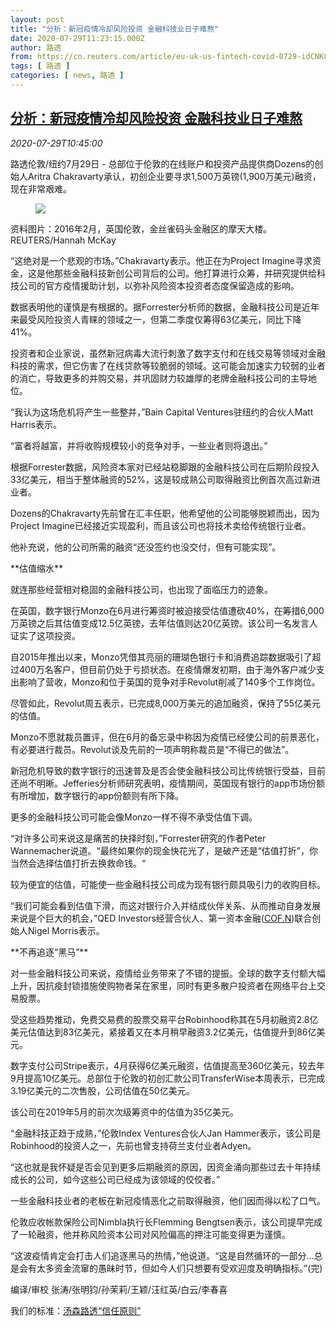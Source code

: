 ```yaml
---
layout: post
title: "分析：新冠疫情冷却风险投资 金融科技业日子难熬"
date: 2020-07-29T11:23:15.000Z
author: 路透
from: https://cn.reuters.com/article/eu-uk-us-fintech-covid-0729-idCNKCS24U1KM
tags: [ 路透 ]
categories: [ news, 路透 ]
---
```

<!--1596021795000-->
[分析：新冠疫情冷却风险投资 金融科技业日子难熬](https://cn.reuters.com/article/eu-uk-us-fintech-covid-0729-idCNKCS24U1KM)
------

<div>
<div><i>2020-07-29T10:45:00</i></div><div class="StandardArticleBody_body"><p>路透伦敦/纽约7月29日 - 总部位于伦敦的在线账户和投资产品提供商Dozens的创始人Aritra Chakravarty承认，初创企业要寻求1,500万英镑(1,900万美元)融资，现在非常艰难。 </p><div class="PrimaryAsset_container"><div class="Image_container" tabindex="-1"><figure class="Image_zoom" style="padding-bottom:"><div class="LazyImage_container LazyImage_dark" style="background-image:none"><img src="//s1.reutersmedia.net/resources/r/?m=02&amp;d=20200729&amp;t=2&amp;i=1527529711&amp;r=LYNXNPEG6S0R1&amp;w=600" aria-label="资料图片：2016年2月，英国伦敦，金丝雀码头金融区的摩天大楼。REUTERS/Hannah McKay"/><div class="LazyImage_image LazyImage_fallback" style="background-image:url(//s1.reutersmedia.net/resources/r/?m=02&amp;d=20200729&amp;t=2&amp;i=1527529711&amp;r=LYNXNPEG6S0R1&amp;w=600);background-position:center center;background-color:inherit"></div></div><div class="Image_expand-button" aria-label="Expand Image Slideshow" role="button" tabindex="0"></div></figure><figcaption><div class="Image_caption"><span>资料图片：2016年2月，英国伦敦，金丝雀码头金融区的摩天大楼。REUTERS/Hannah McKay</span></div></figcaption></div></div><p>“这绝对是一个悲观的市场。”Chakravarty表示。他正在为Project Imagine寻求资金，这是他那些金融科技新创公司背后的公司。他打算进行众筹，并研究提供给科技公司的官方疫情援助计划，以弥补风险资本投资者态度保留造成的影响。 </p><p>数据表明他的谨慎是有根据的。据Forrester分析师的数据，金融科技公司是近年来最受风险投资人青睐的领域之一，但第二季度仅筹得63亿美元，同比下降41%。 </p><p>投资者和企业家说，虽然新冠病毒大流行刺激了数字支付和在线交易等领域对金融科技的需求，但它伤害了在线贷款等较脆弱的领域。这可能会加速实力较弱的业者的消亡，导致更多的并购交易，并巩固财力较雄厚的老牌金融科技公司的主导地位。 </p><p>“我认为这场危机将产生一些整并，”Bain Capital Ventures驻纽约的合伙人Matt Harris表示。 </p><p>“富者将越富，并将收购规模较小的竞争对手，一些业者则将退出。” </p><p>根据Forrester数据，风险资本家对已经站稳脚跟的金融科技公司在后期阶段投入33亿美元，相当于整体融资的52%，这是较成熟公司取得融资比例首次高过新进业者。 </p><p>Dozens的Chakravarty先前曾在汇丰任职，他希望他的公司能够脱颖而出，因为Project Imagine已经接近实现盈利，而且该公司也将技术卖给传统银行业者。 </p><p>他补充说，他的公司所需的融资“还没签约也没交付，但有可能实现”。 </p><p>**估值缩水** </p><p>就连那些经营相对稳固的金融科技公司，也出现了面临压力的迹象。 </p><p>在英国，数字银行Monzo在6月进行筹资时被迫接受估值遭砍40%，在筹措6,000万英镑之后其估值变成12.5亿英镑，去年估值则达20亿英镑。该公司一名发言人证实了这项投资。 </p><p>自2015年推出以来，Monzo凭借其亮丽的珊瑚色银行卡和消费追踪数据吸引了超过400万名客户，但目前仍处于亏损状态。在疫情爆发初期，由于海外客户减少支出影响了营收，Monzo和位于英国的竞争对手Revolut削减了140多个工作岗位。 </p><p>尽管如此，Revolut周五表示，已完成8,000万美元的追加融资，保持了55亿美元的估值。 </p><p>Monzo不愿就裁员置评，但在6月的备忘录中称因为疫情已经使公司的前景恶化，有必要进行裁员。Revolut谈及先前的一项声明称裁员是“不得已的做法”。 </p><p>新冠危机导致的数字银行的迅速普及是否会使金融科技公司比传统银行受益，目前还尚不明晰。Jefferies分析师研究表明，疫情期间，英国现有银行的app市场份额有所增加，数字银行的app份额则有所下降。 </p><p>更多的金融科技公司可能会像Monzo一样不得不承受估值下调。 </p><p>“对许多公司来说这是痛苦的抉择时刻，”Forrester研究的作者Peter Wannemacher说道。“最终如果你的现金快花光了，是破产还是“估值打折”，你当然会选择估值打折去换救命钱。“ </p><p>较为便宜的估值，可能使一些金融科技公司成为现有银行颇具吸引力的收购目标。 </p><p>“我们可能会看到估值下滑，而这对银行介入并结成伙伴关系、从而推动自身发展来说是个巨大的机会，”QED Investors经营合伙人、第一资本金融(<span id="symbol_COF.N_0"><a href="//www.reuters.com/companies/COF.N">COF.N</a></span>)联合创始人Nigel Morris表示。 </p><p>**不再追逐“黑马”** </p><p>对一些金融科技公司来说，疫情给业务带来了不错的提振。全球的数字支付额大幅上升，因抗疫封锁措施使购物者呆在家里，同时有更多散户投资者在网络平台上交易股票。 </p><p>受这些趋势推动，免费交易费的股票交易平台Robinhood称其在5月初融资2.8亿美元估值达到83亿美元，紧接着又在本月稍早融资3.2亿美元，估值提升到86亿美元。 </p><p>数字支付公司Stripe表示，4月获得6亿美元融资，估值提高至360亿美元，较去年9月提高10亿美元。总部位于伦敦的初创汇款公司TransferWise本周表示，已完成3.19亿美元的二次售股，公司估值在50亿美元。 </p><p>该公司在2019年5月的前次次级筹资中的估值为35亿美元。 </p><p>“金融科技正趋于成熟，”伦敦Index Ventures合伙人Jan Hammer表示，该公司是Robinhood的投资人之一，先前也曾支持荷兰支付业者Adyen。 </p><p>“这也就是我怀疑是否会见到更多后期融资的原因，因资金涌向那些过去十年持续成长的公司，如今这些公司已经成为该领域的佼佼者。” </p><p>一些金融科技业者的老板在新冠疫情恶化之前取得融资，他们因而得以松了口气。 </p><p>伦敦应收帐款保险公司Nimbla执行长Flemming Bengtsen表示，该公司提早完成了一轮融资，他并称风险资本公司对风险偏高的押注可能变得更为谨慎。 </p><p>“这波疫情肯定会打击人们追逐黑马的热情，”他说道。“这是自然循环的一部分...总是会有太多资金流窜的愚昧时节，但如今人们只想要有受欢迎度及明确指标。”(完) </p><div class="Attribution_container"><div class="Attribution_attribution"><p class="Attribution_content">编译/审校  张涛/张明钧/孙茉莉/王颖/汪红英/白云/李春喜 </p></div></div><div class="StandardArticleBody_trustBadgeContainer"><span class="StandardArticleBody_trustBadgeTitle">我们的标准：</span><span class="trustBadgeUrl"><a href="https://www.thomsonreuters.cn/content/dam/openweb/documents/pdf/china/brochures/about-us-1.pdf">汤森路透“信任原则”</a></span></div></div>
</div>
